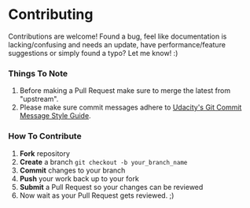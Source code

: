 # Contributing

Contributions are welcome! Found a bug, feel like documentation is lacking/confusing and needs an update, have performance/feature suggestions or simply found a typo? Let me know! :)

### Things To Note

1. Before making a Pull Request make sure to merge the latest from "upstream".
2. Please make sure commit messages adhere to [Udacity's Git Commit Message Style Guide](http://udacity.github.io/git-styleguide/).

### How To Contribute

1. **Fork** repository
2. **Create** a branch `git checkout -b your_branch_name`
3. **Commit** changes to your branch
4. **Push** your work back up to your fork
5. **Submit** a Pull Request so your changes can be reviewed
6. Now wait as your Pull Request gets reviewed. ;)


